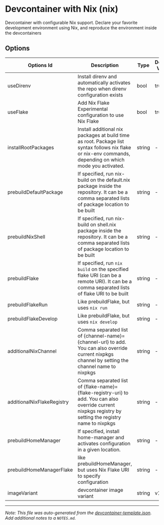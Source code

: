 
# Devcontainer with Nix (nix)

Devcontainer with configurable Nix support. Declare your favorite development environment using Nix, and reproduce the environment inside the devcontainers

## Options

| Options Id | Description | Type | Default Value |
|-----|-----|-----|-----|
| useDirenv | Install direnv and automatically activates the repo when direnv configuration exists | bool | true |
| useFlake | Add Nix Flake Experimental configuration to use Nix Flake | bool | true |
| installRootPackages | Install additional nix packages at build time as root. Package list syntax follows nix flake or nix-env commands, depending on which mode you activated. | string | - |
| prebuildDefaultPackage | If specified, run nix-build on the default.nix package inside the repository. It can be a comma separated lists of package location to be built | string | - |
| prebuildNixShell | If specified, run nix-build on shell.nix package inside the repository. It can be a comma separated lists of package location to be built | string | - |
| prebuildFlake | If specified, run `nix build` on the specified flake URI (can be a remote URI). It can be a comma separated lists of flake URI to be built | string | - |
| prebuildFlakeRun | Like prebuildFlake, but uses `nix run` | string | - |
| prebuildFlakeDevelop | Like prebuildFlake, but uses `nix develop` | string | - |
| additionalNixChannel | Comma separated list of {channel-name}={channel-url} to add. You can also override current nixpkgs channel by setting the channel name to nixpkgs | string | - |
| additionalNixFlakeRegistry | Comma separated list of {flake-name}={flake-registry-uri} to add. You can also override current nixpkgs registry by setting the registry name to nixpkgs | string | - |
| prebuildHomeManager | If specified, install home-manager and activates configuration in a given location. | string | - |
| prebuildHomeManagerFlake | like prebuildHomeManager, but uses Nix Flake URI to specify configuration | string | - |
| imageVariant | devcontainer image variant | string | v1 |



---

_Note: This file was auto-generated from the [devcontainer-template.json](https://github.com/addg0/devcontainer-nix/blob/main/templates/src/nix/devcontainer-template.json).  Add additional notes to a `NOTES.md`._
